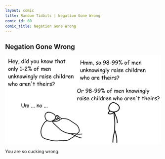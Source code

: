```yaml
---
layout: comic
title: Random Tidbits | Negation Gone Wrong
comic_id: 60
comic_title: Negation Gone Wrong
---
```


## Negation Gone Wrong

![](/assets/images/60.png)

You are so cucking wrong.
